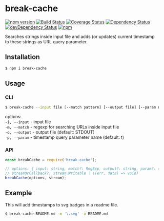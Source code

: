 break-cache
=========
[![npm version](https://badge.fury.io/js/break-cache.svg?t=1483306793646)](https://badge.fury.io/js/break-cache)
[![Build Status](https://travis-ci.org/iyegoroff/break-cache.svg?t=1483306793646&branch=master)](https://travis-ci.org/iyegoroff/break-cache)
[![Coverage Status](https://coveralls.io/repos/github/iyegoroff/break-cache/badge.svg?t=1483306793646&branch=master)](https://coveralls.io/github/iyegoroff/break-cache?branch=master)
[![Dependency Status](https://david-dm.org/iyegoroff/break-cache/status.svg?t=1483306793646)](https://david-dm.org/iyegoroff/break-cache)
[![devDependency Status](https://david-dm.org/iyegoroff/break-cache/dev-status.svg?t=1483306793646)](https://david-dm.org/iyegoroff/break-cache#info=devDependencies)
[![npm](https://img.shields.io/npm/l/express.svg?t=1483306793646)](https://www.npmjs.com/package/break-cache)

Searches strings inside input file and adds (or updates) current timestamp to these strings as URL query parameter.

## Installation

```bash
$ npm i break-cache
```

## Usage

### CLI

```bash
$ break-cache --input file [--match pattern] [--output file] [--param name]
```

options:<br/>
`-i, --input` - input file<br/> 
`-m, --match` - regexp for searching URLs inside input file<br/>
`-o, --output` - output file (default: STDOUT)<br/>
`-p, --param` - timestamp query parameter name (default: t)<br/>

### API

```javascript
const breakCache = require('break-cache');

// options: { input: string, match?: RegExp, output?: string, param?: string }
// streamOrCallback?: stream.Writable | ((err, data) => void)
breakCache(options, stream);
```

## Example

This will add timestamps to svg badges in a readme file.

```bash
$ break-cache README.md -m '\.svg' -o README.md
```